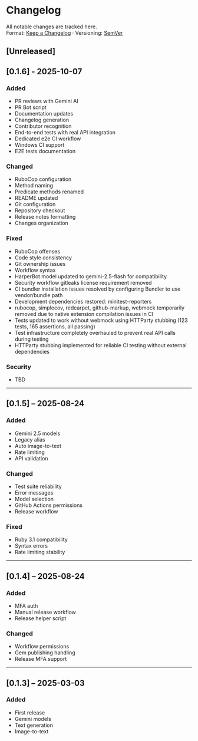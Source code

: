 # Changelog

All notable changes are tracked here.  
Format: [Keep a Changelog](https://keepachangelog.com/en/1.0.0/) · Versioning: [SemVer](https://semver.org/spec/v2.0.0.html)

## [Unreleased]

## [0.1.6] - 2025-10-07

### Added

- PR reviews with Gemini AI
- PR Bot script
- Documentation updates
- Changelog generation
- Contributor recognition
- End-to-end tests with real API integration
- Dedicated e2e CI workflow
- Windows CI support
- E2E tests documentation

### Changed

- RuboCop configuration
- Method naming
- Predicate methods renamed
- README updated
- Git configuration
- Repository checkout
- Release notes formatting
- Changes organization

### Fixed

- RuboCop offenses
- Code style consistency
- Git ownership issues
- Workflow syntax
- HarperBot model updated to gemini-2.5-flash for compatibility
- Security workflow gitleaks license requirement removed
- CI bundler installation issues resolved by configuring Bundler to use vendor/bundle path
- Development dependencies restored: minitest-reporters
- rubocop, simplecov, redcarpet, github-markup, webmock temporarily removed due to native extension compilation issues in CI
- Tests updated to work without webmock using HTTParty stubbing (123 tests, 165 assertions, all passing)
- Test infrastructure completely overhauled to prevent real API calls during testing
- HTTParty stubbing implemented for reliable CI testing without external dependencies

### Security

- TBD

---

## [0.1.5] – 2025-08-24

### Added

- Gemini 2.5 models
- Legacy alias
- Auto image-to-text
- Rate limiting
- API validation

### Changed

- Test suite reliability
- Error messages
- Model selection
- GitHub Actions permissions
- Release workflow

### Fixed

- Ruby 3.1 compatibility
- Syntax errors
- Rate limiting stability

---

## [0.1.4] – 2025-08-24

### Added

- MFA auth
- Manual release workflow
- Release helper script

### Changed

- Workflow permissions
- Gem publishing handling
- Release MFA support

---

## [0.1.3] – 2025-03-03

### Added

- First release
- Gemini models
- Text generation
- Image-to-text
